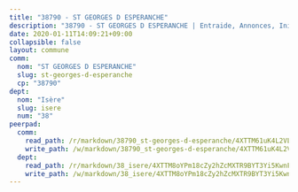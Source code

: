 ```yaml
---
title: "38790 - ST GEORGES D ESPERANCHE"
description: "38790 - ST GEORGES D ESPERANCHE | Entraide, Annonces, Initiatives"
date: 2020-01-11T14:09:21+09:00
collapsible: false
layout: commune
comm:
  nom: "ST GEORGES D ESPERANCHE"
  slug: st-georges-d-esperanche
  cp: "38790"
dept:
  nom: "Isère"
  slug: isere
  num: "38"
peerpad:
  comm:
    read_path: /r/markdown/38790_st-georges-d-esperanche/4XTTM61uK4L2VLfn9Xk8sEw7XWNxkPoM812dHWSLqmfau1Tdx
    write_path: /w/markdown/38790_st-georges-d-esperanche/4XTTM61uK4L2VLfn9Xk8sEw7XWNxkPoM812dHWSLqmfau1Tdx-K3TgUM7XUctJ8mTKpnHi8FRHJwRHJtoJp3LMsHG6gXXAfYFqBxeitswz6qVvRmibp1tX7qr9b74KZimb1rYBSuUpeQHWvpubbzPpt491cf6KhMYM52HUcn468rTJrHfK89373mDG
  dept:
    read_path: /r/markdown/38_isere/4XTTM8oYPm18cZy2hZcMXTR9BYT3Yi5KwnFvpXu1TXaRq7Q3V
    write_path: /w/markdown/38_isere/4XTTM8oYPm18cZy2hZcMXTR9BYT3Yi5KwnFvpXu1TXaRq7Q3V-K3TgUoSzs2JpJwfbzBvgU8N95mHo7JXz7NbEctNRM3EDb2iYHA4maKm3pRQwmboULLPnLFTEhRgTawPTWpmxTxKbTwDgAEzA9tUHjpudQTWdKWfdVSegAo77eCwhXTaVG7AyUZEs
---
```


